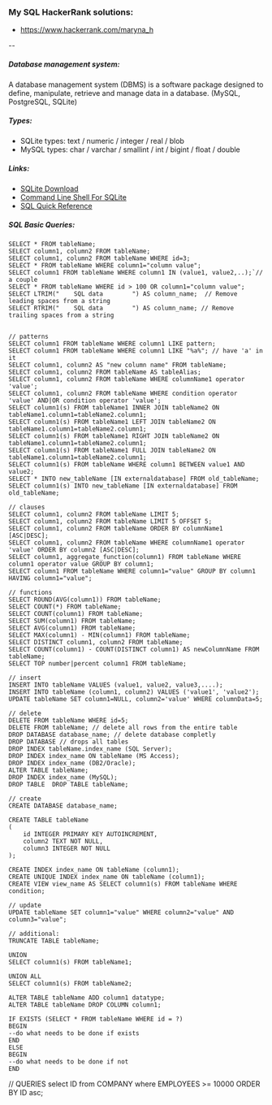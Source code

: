 ### My SQL HackerRank solutions:

- https://www.hackerrank.com/maryna_h

--

##### Database management system:

A database management system (DBMS) is a software package designed to define, manipulate, retrieve and manage data in a
database. (MySQL, PostgreSQL, SQLite)

##### Types:

* SQLite types: text / numeric / integer / real / blob
* MySQL types: char / varchar / smallint / int / bigint / float / double

##### Links:

* [SQLite Download](https://www.sqlite.org/download.html)
* [Command Line Shell For SQLite](https://www.sqlite.org/cli.html)
* [SQL Quick Reference](https://www.w3schools.com/sql/sql_quickref.asp)


##### SQL Basic Queries:

```
SELECT * FROM tableName; 
SELECT column1, column2 FROM tableName;  
SELECT column1, column2 FROM tableName WHERE id=3;  
SELECT * FROM tableName WHERE column1="column value"; 
SELECT column1 FROM tableName WHERE column1 IN (value1, value2,..);`// a couple
SELECT * FROM tableName WHERE id > 100 OR column1="column value"; 
SELECT LTRIM("    SQL data        ") AS column_name;  // Remove leading spaces from a string
SELECT RTRIM("    SQL data        ") AS column_name; // Remove trailing spaces from a string


// patterns
SELECT column1 FROM tableName WHERE column1 LIKE pattern;
SELECT column1 FROM tableName WHERE column1 LIKE "%a%"; // have 'a' in it
SELECT column1, column2 AS "new column name" FROM tableName;  
SELECT column1, column2 FROM tableName AS tableAlias;
SELECT column1, column2 FROM tableName WHERE columnName1 operator 'value';
SELECT column1, column2 FROM tableName WHERE condition operator 'value' AND|OR condition operator 'value';
SELECT column1(s) FROM tableName1 INNER JOIN tableName2 ON tableName1.column1=tableName2.column1;
SELECT column1(s) FROM tableName1 LEFT JOIN tableName2 ON tableName1.column1=tableName2.column1;
SELECT column1(s) FROM tableName1 RIGHT JOIN tableName2 ON tableName1.column1=tableName2.column1;
SELECT column1(s) FROM tableName1 FULL JOIN tableName2 ON tableName1.column1=tableName2.column1;
SELECT column1(s) FROM tableName WHERE column1 BETWEEN value1 AND value2;
SELECT * INTO new_tableName [IN externaldatabase] FROM old_tableName;
SELECT column1(s) INTO new_tableName [IN externaldatabase] FROM old_tableName;

// clauses
SELECT column1, column2 FROM tableName LIMIT 5;
SELECT column1, column2 FROM tableName LIMIT 5 OFFSET 5;
SELECT column1, column2 FROM tableName ORDER BY columnName1 [ASC|DESC];
SELECT column1, column2 FROM tableName WHERE columnName1 operator 'value' ORDER BY column2 [ASC|DESC];
SELECT column1, aggregate_function(column1) FROM tableName WHERE column1 operator value GROUP BY column1;
SELECT column1 FROM tableName WHERE column1="value" GROUP BY column1 HAVING column1="value";

// functions
SELECT ROUND(AVG(column1)) FROM tableName;
SELECT COUNT(*) FROM tableName;
SELECT COUNT(column1) FROM tableName;    
SELECT SUM(column1) FROM tableName;
SELECT AVG(column1) FROM tableName;
SELECT MAX(column1) - MIN(column1) FROM tableName;
SELECT DISTINCT column1, column2 FROM tableName;
SELECT COUNT(column1) - COUNT(DISTINCT column1) AS newColumnName FROM tableName;
SELECT TOP number|percent column1 FROM tableName;

// insert
INSERT INTO tableName VALUES (value1, value2, value3,....);
INSERT INTO tableName (column1, column2) VALUES ('value1', 'value2');
UPDATE tableName SET column1=NULL, column2='value' WHERE columnData=5;

// delete
DELETE FROM tableName WHERE id=5;
DELETE FROM tableName; // delete all rows from the entire table
DROP DATABASE database_name; // delete database completly
DROP DATABASE // drops all tables
DROP INDEX tableName.index_name (SQL Server);
DROP INDEX index_name ON tableName (MS Access);
DROP INDEX index_name (DB2/Oracle);
ALTER TABLE tableName;
DROP INDEX index_name (MySQL);
DROP TABLE	DROP TABLE tableName;

// create
CREATE DATABASE database_name;

CREATE TABLE tableName
(
    id INTEGER PRIMARY KEY AUTOINCREMENT,
    column2 TEXT NOT NULL,
    column3 INTEGER NOT NULL
);

CREATE INDEX index_name ON tableName (column1);
CREATE UNIQUE INDEX index_name ON tableName (column1);
CREATE VIEW view_name AS SELECT column1(s) FROM tableName WHERE condition;

// update
UPDATE tableName SET column1="value" WHERE column2="value" AND column3="value";

// additional:
TRUNCATE TABLE tableName;

UNION	
SELECT column1(s) FROM tableName1;

UNION ALL
SELECT column1(s) FROM tableName2;

ALTER TABLE tableName ADD column1 datatype;
ALTER TABLE tableName DROP COLUMN column1;

IF EXISTS (SELECT * FROM tableName WHERE id = ?)
BEGIN
--do what needs to be done if exists
END
ELSE
BEGIN
--do what needs to be done if not
END
```

// QUERIES
select ID from COMPANY where EMPLOYEES >= 10000 ORDER BY ID asc;
